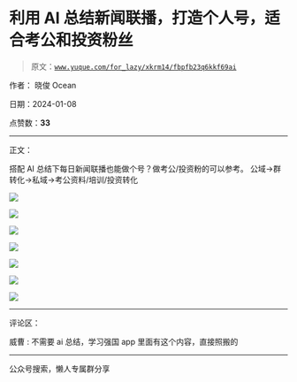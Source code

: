 # 利用 AI 总结新闻联播，打造个人号，适合考公和投资粉丝

> 原文：[`www.yuque.com/for_lazy/xkrm14/fbpfb23q6kkf69ai`](https://www.yuque.com/for_lazy/xkrm14/fbpfb23q6kkf69ai)

作者： 晓俊 Ocean

日期：2024-01-08

点赞数：**33**

* * *

正文：

搭配 AI 总结下每日新闻联播也能做个号？做考公/投资粉的可以参考。 公域->群转化->私域->考公资料/培训/投资转化

![](img/ad8cd2436099f68faa08a0d1b8e56d8e.png)

![](img/b531621dad08590dbe52fe642f1ab681.png)

![](img/3a5dcce55f7b364a60b63bc904f7b1e8.png)

![](img/4e042acee25790d7644fe3f9b0e7b915.png)

![](img/b3a9d893ff3e4281df652679a9092a25.png)

![](img/c0c415d329fd533bf8f23498b6931d50.png)

![](img/c5b3313519c5141554756ebd18698785.png)

* * *

评论区：

威曹 : 不需要 ai 总结，学习强国 app 里面有这个内容，直接照搬的

* * *

公众号搜索，懒人专属群分享